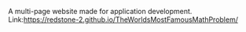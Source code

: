 A multi-page website made for application development.<br>
Link:https://redstone-2.github.io/TheWorldsMostFamousMathProblem/
